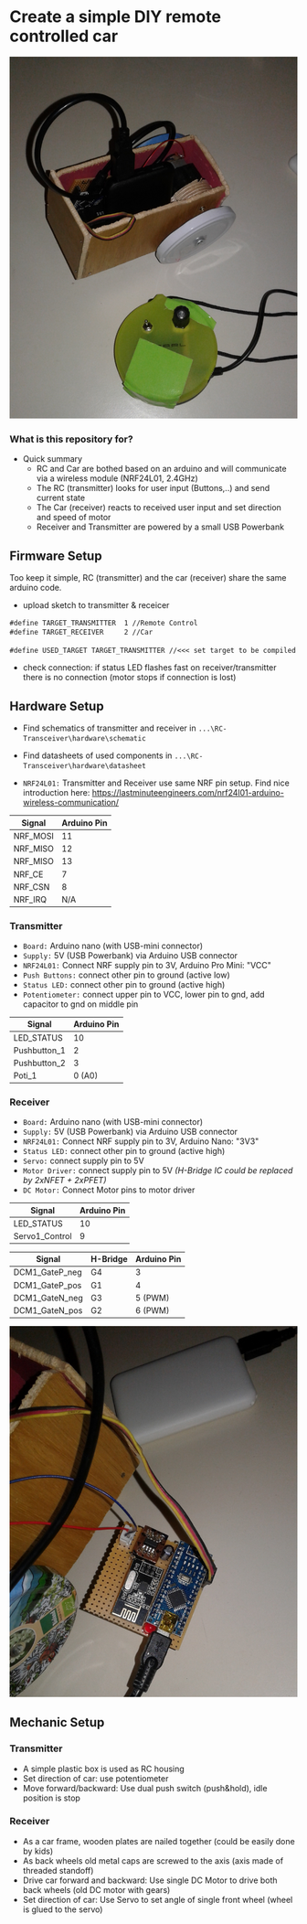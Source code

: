 # Create a simple DIY remote controlled car

![Car and Remote](documentation/RC-Car-and-Remote.png "Car and Remote")

### What is this repository for? ###

* Quick summary  
	- RC and Car are bothed based on an arduino and will communicate via a wireless module (NRF24L01, 2.4GHz)
	- The RC (transmitter) looks for user input (Buttons,..) and send current state
	- The Car (receiver) reacts to received user input and set direction and speed of motor
	- Receiver and Transmitter are powered by a small USB Powerbank

## Firmware Setup ##
Too keep it simple, RC (transmitter) and the car (receiver) share the same arduino code.

- upload sketch to transmitter & receicer
```
#define TARGET_TRANSMITTER  1 //Remote Control
#define TARGET_RECEIVER     2 //Car

#define USED_TARGET TARGET_TRANSMITTER //<<< set target to be compiled
```
- check connection: if status LED flashes fast on receiver/transmitter there is no connection (motor stops if connection is lost)

## Hardware Setup ##

- Find schematics of transmitter and receiver in `...\RC-Transceiver\hardware\schematic`
- Find datasheets of used components in `...\RC-Transceiver\hardware\datasheet`

- `NRF24L01:` Transmitter and Receiver use same NRF pin setup. Find nice introduction here:  https://lastminuteengineers.com/nrf24l01-arduino-wireless-communication/

| Signal      | Arduino Pin    |
|---------------|-------|
| NRF_MOSI 		| 11    |
| NRF_MISO      | 12 	|
| NRF_MISO      | 13 	|
| NRF_CE      	| 7 	|
| NRF_CSN      	| 8 	|
| NRF_IRQ      	| N/A 	|

### Transmitter ###
- `Board:` Arduino nano (with USB-mini connector)
- `Supply:` 5V (USB Powerbank) via Arduino USB connector
- `NRF24L01:` Connect NRF supply pin to 3V, Arduino Pro Mini: "VCC"
- `Push Buttons:` connect other pin to ground (active low)
- `Status LED:` connect other pin to ground (active high)
- `Potentiometer:` connect upper pin to VCC, lower pin to gnd, add capacitor to gnd on middle pin

| Signal         	| Arduino Pin   |
|--------------		|--------		|
| LED_STATUS		|10     		|
| Pushbutton_1 		|2     			|
| Pushbutton_2 		|3     			|
| Poti_1			|0 (A0)			|

### Receiver ###
- `Board:` Arduino nano (with USB-mini connector)
- `Supply:` 5V (USB Powerbank) via Arduino USB connector
- `NRF24L01:` Connect NRF supply pin to 3V, Arduino Nano: "3V3"
- `Status LED:` connect other pin to ground (active high)
- `Servo:` connect supply pin to 5V
- `Motor Driver:` connect supply pin to 5V *(H-Bridge IC could be replaced by 2xNFET + 2xPFET)*
- `DC Motor:` Connect Motor pins to motor driver

| Signal        | Arduino Pin   |
|--------------	|--------		|
| LED_STATUS	|10     		|
| Servo1_Control|9     			|


| Signal       		| H-Bridge 	| Arduino Pin   |
|--------------		|--------	|--------------	|
| DCM1_GateP_neg	|G4			|3     			|
| DCM1_GateP_pos	|G1			|4     			|
| DCM1_GateN_neg	|G3			|5 (PWM) 		|
| DCM1_GateN_pos	|G2			|6 (PWM) 		|

![Receiver Circuit](documentation/Receiver.jpg "Receiver Circuit")

## Mechanic Setup ##
### Transmitter ###
- A simple plastic box is used as RC housing
- Set direction of car: use potentiometer
- Move forward/backward: Use dual push switch (push&hold), idle position is stop

### Receiver ###
- As a car frame, wooden plates are nailed together (could be easily done by kids)
- As back wheels old metal caps are screwed to the axis (axis made of threaded standoff)
- Drive car forward and backward: Use single DC Motor to drive both back wheels (old DC motor with gears)
- Set direction of car: Use Servo to set angle of single front wheel (wheel is glued to the servo)